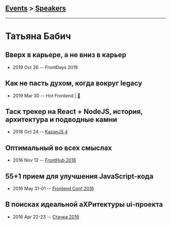 ## [Events](../README.md) > [Speakers](../speakers.md)
---

# Татьяна Бабич

## Вверх в карьере, а не вниз в карьер
- 2019 Oct 26 -- FrontDays 2019    
## Как не пасть духом, когда вокруг legacy
- 2019 Mar 30 -- Hot Frontend  | [:notebook:](https://t.me/HotFrontend/71)  
## Таск трекер на React + NodeJS, история, архитектура и подводные камни
- 2018 Oct 24 -- [KazanJS 4](https://www.youtube.com/watch?v=09PfTLC7yus)    
## Оптимальный во всех смыслах
- 2016 Nov 12 -- [FrontHub 2016](https://www.youtube.com/watch?v=eMeKnPOIxEM)    
## 55+1 прием для улучшения JavaScript-кода
- 2016 May 31-01 -- [Frontend Conf 2016](https://www.youtube.com/watch?v=jSDS4fTNxLo)    
## В поисках идеальной аХРитектуры ui-проекта
- 2016 Apr 22-23 -- [Стачка 2016](https://www.youtube.com/watch?v=bKu4RnbsTPM)    
